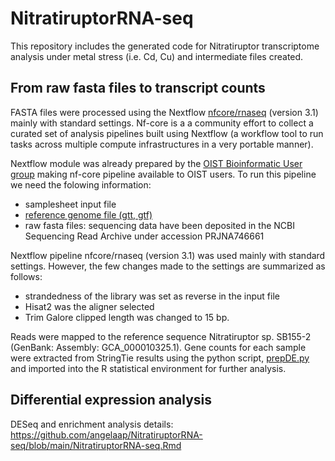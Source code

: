 # NitratiruptorRNA-seq
This repository includes the generated code for Nitratiruptor transcriptome analysis under metal stress (i.e. Cd, Cu) and intermediate files created. 

## From raw fasta files to transcript counts

FASTA files were processed using the Nextflow [nfcore/rnaseq](https://nf-co.re/rnaseq#introduction) (version 3.1) mainly with standard settings. Nf-core is a a community effort to collect a curated set of analysis pipelines built using Nextflow (a workflow tool to run tasks across multiple compute infrastructures in a very portable manner).

Nextflow module was already prepared by the [OIST Bioinformatic User group](https://github.com/oist/BioinfoUgrp) making nf-core pipeline available to OIST users.
To run this pipeline we need the folowing information: 

* samplesheet input file 
* [reference genome file (gtt, gtf)](https://ftp.ncbi.nlm.nih.gov/genomes/all/GCA/000/010/325/GCA_000010325.1_ASM1032v1/)
* raw fasta files: sequencing data have been deposited in the NCBI Sequencing Read Archive under accession PRJNA746661

Nextflow pipeline nfcore/rnaseq (version 3.1) was used mainly with standard settings. However, the few changes made to the settings are summarized as follows: 
* strandedness of the library was set as reverse in the input file 
* Hisat2 was the aligner selected
* Trim Galore clipped length was changed to 15 bp. 



Reads were mapped to the reference sequence Nitratiruptor sp. SB155-2 (GenBank: Assembly: GCA_000010325.1). Gene counts for each sample were extracted from StringTie results using the python script, [prepDE.py](https://linuxtut.com/en/27db85f39f3ae385f451/) and imported into the R statistical environment for further analysis.


## Differential expression analysis

DESeq and enrichment analysis details: https://github.com/angelaap/NitratiruptorRNA-seq/blob/main/NitratiruptorRNA-seq.Rmd
